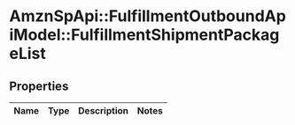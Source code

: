 # AmznSpApi::FulfillmentOutboundApiModel::FulfillmentShipmentPackageList

## Properties
Name | Type | Description | Notes
------------ | ------------- | ------------- | -------------

